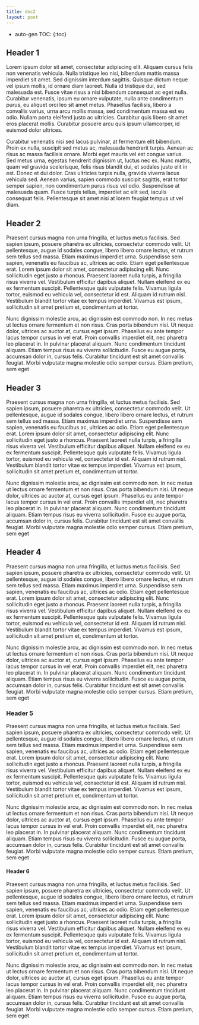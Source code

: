 ```yaml
---
title: doc2
layout: post
---
```


* auto-gen TOC:
{:toc}

## Header 1

Lorem ipsum dolor sit amet, consectetur adipiscing elit. Aliquam cursus felis non venenatis vehicula. Nulla tristique leo nisi, bibendum mattis massa imperdiet sit amet. Sed dignissim interdum sagittis. Quisque dictum neque vel ipsum mollis, id ornare diam laoreet. Nulla id tristique dui, sed malesuada est. Fusce vitae risus a nisi bibendum consequat ac eget nulla. Curabitur venenatis, ipsum eu ornare vulputate, nulla ante condimentum purus, eu aliquet orci leo sit amet metus. Phasellus facilisis, libero a convallis varius, urna arcu mollis massa, sed condimentum massa est eu odio. Nullam porta eleifend justo ac ultricies. Curabitur quis libero sit amet eros placerat mollis. Curabitur posuere arcu quis ipsum ullamcorper, id euismod dolor ultrices.

Curabitur venenatis nisi sed lacus pulvinar, at fermentum elit bibendum. Proin ex nulla, suscipit sed metus ac, malesuada hendrerit turpis. Aenean ac risus ac massa facilisis ornare. Morbi eget mauris vel est congue varius. Sed metus urna, egestas hendrerit dignissim ut, luctus nec ex. Nunc mattis, quam vel gravida scelerisque, felis risus blandit dui, et sodales justo elit in est. Donec et dui dolor. Cras ultricies turpis nulla, gravida viverra lacus vehicula sed. Aenean varius, sapien commodo suscipit sagittis, erat tortor semper sapien, non condimentum purus risus vel odio. Suspendisse at malesuada quam. Fusce turpis tellus, imperdiet ac elit sed, iaculis consequat felis. Pellentesque sit amet nisi at lorem feugiat tempus ut vel diam.

## Header 2
Praesent cursus magna non urna fringilla, et luctus metus facilisis. Sed sapien ipsum, posuere pharetra ex ultricies, consectetur commodo velit. Ut pellentesque, augue id sodales congue, libero libero ornare lectus, et rutrum sem tellus sed massa. Etiam maximus imperdiet urna. Suspendisse sem sapien, venenatis eu faucibus ac, ultrices ac odio. Etiam eget pellentesque erat. Lorem ipsum dolor sit amet, consectetur adipiscing elit. Nunc sollicitudin eget justo a rhoncus. Praesent laoreet nulla turpis, a fringilla risus viverra vel. Vestibulum efficitur dapibus aliquet. Nullam eleifend ex eu ex fermentum suscipit. Pellentesque quis vulputate felis. Vivamus ligula tortor, euismod eu vehicula vel, consectetur id est. Aliquam id rutrum nisl. Vestibulum blandit tortor vitae ex tempus imperdiet. Vivamus est ipsum, sollicitudin sit amet pretium et, condimentum ut tortor.

Nunc dignissim molestie arcu, ac dignissim est commodo non. In nec metus ut lectus ornare fermentum et non risus. Cras porta bibendum nisi. Ut neque dolor, ultrices ac auctor at, cursus eget ipsum. Phasellus eu ante tempor lacus tempor cursus in vel erat. Proin convallis imperdiet elit, nec pharetra leo placerat in. In pulvinar placerat aliquam. Nunc condimentum tincidunt aliquam. Etiam tempus risus eu viverra sollicitudin. Fusce eu augue porta, accumsan dolor in, cursus felis. Curabitur tincidunt est sit amet convallis feugiat. Morbi vulputate magna molestie odio semper cursus. Etiam pretium, sem eget 


## Header 3
Praesent cursus magna non urna fringilla, et luctus metus facilisis. Sed sapien ipsum, posuere pharetra ex ultricies, consectetur commodo velit. Ut pellentesque, augue id sodales congue, libero libero ornare lectus, et rutrum sem tellus sed massa. Etiam maximus imperdiet urna. Suspendisse sem sapien, venenatis eu faucibus ac, ultrices ac odio. Etiam eget pellentesque erat. Lorem ipsum dolor sit amet, consectetur adipiscing elit. Nunc sollicitudin eget justo a rhoncus. Praesent laoreet nulla turpis, a fringilla risus viverra vel. Vestibulum efficitur dapibus aliquet. Nullam eleifend ex eu ex fermentum suscipit. Pellentesque quis vulputate felis. Vivamus ligula tortor, euismod eu vehicula vel, consectetur id est. Aliquam id rutrum nisl. Vestibulum blandit tortor vitae ex tempus imperdiet. Vivamus est ipsum, sollicitudin sit amet pretium et, condimentum ut tortor.

Nunc dignissim molestie arcu, ac dignissim est commodo non. In nec metus ut lectus ornare fermentum et non risus. Cras porta bibendum nisi. Ut neque dolor, ultrices ac auctor at, cursus eget ipsum. Phasellus eu ante tempor lacus tempor cursus in vel erat. Proin convallis imperdiet elit, nec pharetra leo placerat in. In pulvinar placerat aliquam. Nunc condimentum tincidunt aliquam. Etiam tempus risus eu viverra sollicitudin. Fusce eu augue porta, accumsan dolor in, cursus felis. Curabitur tincidunt est sit amet convallis feugiat. Morbi vulputate magna molestie odio semper cursus. Etiam pretium, sem eget 


## Header 4
Praesent cursus magna non urna fringilla, et luctus metus facilisis. Sed sapien ipsum, posuere pharetra ex ultricies, consectetur commodo velit. Ut pellentesque, augue id sodales congue, libero libero ornare lectus, et rutrum sem tellus sed massa. Etiam maximus imperdiet urna. Suspendisse sem sapien, venenatis eu faucibus ac, ultrices ac odio. Etiam eget pellentesque erat. Lorem ipsum dolor sit amet, consectetur adipiscing elit. Nunc sollicitudin eget justo a rhoncus. Praesent laoreet nulla turpis, a fringilla risus viverra vel. Vestibulum efficitur dapibus aliquet. Nullam eleifend ex eu ex fermentum suscipit. Pellentesque quis vulputate felis. Vivamus ligula tortor, euismod eu vehicula vel, consectetur id est. Aliquam id rutrum nisl. Vestibulum blandit tortor vitae ex tempus imperdiet. Vivamus est ipsum, sollicitudin sit amet pretium et, condimentum ut tortor.

Nunc dignissim molestie arcu, ac dignissim est commodo non. In nec metus ut lectus ornare fermentum et non risus. Cras porta bibendum nisi. Ut neque dolor, ultrices ac auctor at, cursus eget ipsum. Phasellus eu ante tempor lacus tempor cursus in vel erat. Proin convallis imperdiet elit, nec pharetra leo placerat in. In pulvinar placerat aliquam. Nunc condimentum tincidunt aliquam. Etiam tempus risus eu viverra sollicitudin. Fusce eu augue porta, accumsan dolor in, cursus felis. Curabitur tincidunt est sit amet convallis feugiat. Morbi vulputate magna molestie odio semper cursus. Etiam pretium, sem eget 

### Header 5
Praesent cursus magna non urna fringilla, et luctus metus facilisis. Sed sapien ipsum, posuere pharetra ex ultricies, consectetur commodo velit. Ut pellentesque, augue id sodales congue, libero libero ornare lectus, et rutrum sem tellus sed massa. Etiam maximus imperdiet urna. Suspendisse sem sapien, venenatis eu faucibus ac, ultrices ac odio. Etiam eget pellentesque erat. Lorem ipsum dolor sit amet, consectetur adipiscing elit. Nunc sollicitudin eget justo a rhoncus. Praesent laoreet nulla turpis, a fringilla risus viverra vel. Vestibulum efficitur dapibus aliquet. Nullam eleifend ex eu ex fermentum suscipit. Pellentesque quis vulputate felis. Vivamus ligula tortor, euismod eu vehicula vel, consectetur id est. Aliquam id rutrum nisl. Vestibulum blandit tortor vitae ex tempus imperdiet. Vivamus est ipsum, sollicitudin sit amet pretium et, condimentum ut tortor.

Nunc dignissim molestie arcu, ac dignissim est commodo non. In nec metus ut lectus ornare fermentum et non risus. Cras porta bibendum nisi. Ut neque dolor, ultrices ac auctor at, cursus eget ipsum. Phasellus eu ante tempor lacus tempor cursus in vel erat. Proin convallis imperdiet elit, nec pharetra leo placerat in. In pulvinar placerat aliquam. Nunc condimentum tincidunt aliquam. Etiam tempus risus eu viverra sollicitudin. Fusce eu augue porta, accumsan dolor in, cursus felis. Curabitur tincidunt est sit amet convallis feugiat. Morbi vulputate magna molestie odio semper cursus. Etiam pretium, sem eget 



#### Header 6
Praesent cursus magna non urna fringilla, et luctus metus facilisis. Sed sapien ipsum, posuere pharetra ex ultricies, consectetur commodo velit. Ut pellentesque, augue id sodales congue, libero libero ornare lectus, et rutrum sem tellus sed massa. Etiam maximus imperdiet urna. Suspendisse sem sapien, venenatis eu faucibus ac, ultrices ac odio. Etiam eget pellentesque erat. Lorem ipsum dolor sit amet, consectetur adipiscing elit. Nunc sollicitudin eget justo a rhoncus. Praesent laoreet nulla turpis, a fringilla risus viverra vel. Vestibulum efficitur dapibus aliquet. Nullam eleifend ex eu ex fermentum suscipit. Pellentesque quis vulputate felis. Vivamus ligula tortor, euismod eu vehicula vel, consectetur id est. Aliquam id rutrum nisl. Vestibulum blandit tortor vitae ex tempus imperdiet. Vivamus est ipsum, sollicitudin sit amet pretium et, condimentum ut tortor.

Nunc dignissim molestie arcu, ac dignissim est commodo non. In nec metus ut lectus ornare fermentum et non risus. Cras porta bibendum nisi. Ut neque dolor, ultrices ac auctor at, cursus eget ipsum. Phasellus eu ante tempor lacus tempor cursus in vel erat. Proin convallis imperdiet elit, nec pharetra leo placerat in. In pulvinar placerat aliquam. Nunc condimentum tincidunt aliquam. Etiam tempus risus eu viverra sollicitudin. Fusce eu augue porta, accumsan dolor in, cursus felis. Curabitur tincidunt est sit amet convallis feugiat. Morbi vulputate magna molestie odio semper cursus. Etiam pretium, sem eget 


